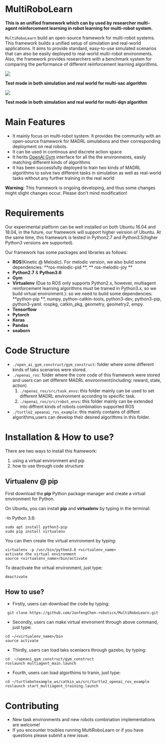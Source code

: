 # MultiRoboLearn
<!-- omit in toc -->
 
**This is an unified framework which can by used by researcher multi-agent reinforcement learning in robot learning for multi-robot system.**

``MultiRoboLearn`` build an open-source framework for multi-robot systems. This framework builds a unified setup of simulation and real-world applications. It aims to provide standard, easy-to-use simulated scenarios that can also be easily deployed to real-world multi-robot environments. Also, the framework provides researchers with a benchmark system for comparing the performance of different reinforcement learning algorithms. 

![](https://github.com/JunfengChen-robotics/MultiRoboLearn/blob/main/gif/sac.gif) 

**Test mode in both simulation and real world for multi-sac algorithm**


![](https://github.com/JunfengChen-robotics/MultiRoboLearn/blob/main/gif/dqn.gif)

**Test mode in both simulation and real world for multi-dqn algorithm**

# Main Features
- It mainly focus on multi-robot system. It provides the community with an open-source framework for MADRL simulations and their corresponding deployment on real robots. 
- It can be used in continous and discrete action space
- It herits [OpenAI Gym](https://gym.openai.com) interface for all the the environments, easily matching different kinds of algorithms
- It has been successfully deployed to train two kinds of MADRL algorithms to solve two different tasks in simulation as well as real-world tasks without any further training in  the real world

**Warning:** This framework is ongoing developing,  and thus some changes might slight changes occur. Please don't mind modification!

# Requirements

Our experimental platform can be well installed on both Ubuntu 16.04 and 18.04, in the future, our framework will support higher veirsion of Ubuntu. At the same time, this framework is tested in Python2.7 and Python3.5(higher Python3 versions are supported). 


Our framework has some packages and libraries as follows:
- **ROS**(Kinetic @ Melodic). For melodic version, we also bulid some dependencies:  **ros-melodic-pid **, ** ros-melodic-joy **
-  **Python2.7** & **Python3.6**
-  **Gym**
-  **Virtualenv** (Due to ROS only supports Python2.x, however, multiagent reinforcement learning algorithms must be trained in Python3.x, so we build virtual environment.): so we need to build some dependencies:  **python-pip **, numpy, python-catkin-tools, python3-dev, python3-pip, python3-yaml. rospkg, catkin_pkg, geometry, geometry2, empy. 
-   **Tensorflow**
-   **Pytorch**
-   **Keras**
-   **Pandas**
-   **seaborn**


# Code Structure
- `./open_ai_gym_construct/gym_construct`: folder where some different kinds of taks scenarios were stored.
- `./openai_ros`: folder where the core code of this framework were stored and users can set different MADRL environment(including: reward, state, action)
   1) `./openai_ros/src/task_envs`: this folder mainly can be used to set different MADRL environment according to specific task.
   2) `./openai_ros/src/robot_envs`: this folder mainly can be extended into diffrent kinds of robots combination supported ROS
- `./turtle2_opeanai_ros_example`: this mainly contains of diffent algorithms,users can develop their desired algorithms in this folder.

# Installation & How to use?
There are two ways to install this framework:
   1. using a virtual environment and pip
   2. how to use through code structure

## Virtualenv @ pip
First download the **pip** Python package manager and create a virtual environment for Python.

On Ubuntu, you can install **pip** and **virtualenv** by typing in the terminal:

-In Python 3.6:
```
sudo apt install python3-pip
sudo pip install virtualenv
```
You can then create the virtual environment by typing:

```
virtualenv -p /usr/bin/python3.6 <virtualenv_name>
activate the virtual environment
source <virtualenv_name>/bin/activate
```
To deactivate the virtual environment, just type:
```
deactivate
```

## How to use?
- Firstly, users can download the code by typing:
```
 git clone https://github.com/JunfengChen-robotics/MultiRoboLearn.git
 ```
 
- Secondly, users can make virtual enviroment through above command, just type:

```
cd ~/<virtualenv_name>/bin
source activate
```

- Thirdly, users can load taks sceniaors through gazebo, by typing:
```
cd  ~/opeani_gym_construct/gym_construct
roslaunch multiagent_main.launch
```

- Fourth, users can load algorthims to tranin, just type:
```
cd ~/turtlebotexample_ws/catkin_ws/src/turtle2_openai_ros_example
roslaunch start_multiagent_training.launch
```

# Contributing
- New task environments and new robots combination implementations are welcome!
- If you encounter troubles running MultiRoboLearn or if you have questions please submit a new issue.

